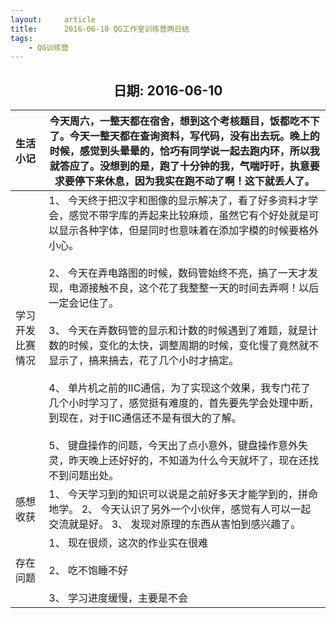 ```yaml
---
layout:     article
title:      2016-06-10 QG工作室训练营两日结
tags:
    - QG训练营
---
```




<center><h2>日期: 2016-06-10</h2></center>



| 生活小记         | 今天周六，一整天都在宿舍，想到这个考核题目，饭都吃不下了。今天一整天都在查询资料，写代码，没有出去玩。晚上的时候，感觉到头晕晕的，恰巧有同学说一起去跑内环，所以我就答应了。没想到的是，跑了十分钟的我，气喘吁吁，执意要求要停下来休息，因为我实在跑不动了啊！这下就丢人了。 |
| :--------------- | ------------------------------------------------------------ |
| 学习开发比赛情况 | 1、 今天终于把汉字和图像的显示解决了，看了好多资料才学会，感觉不带字库的弄起来比较麻烦，虽然它有个好处就是可以显示各种字体，但是同时也意味着在添加字模的时候要格外小心。 <br/><br/>2、 今天在弄电路图的时候，数码管始终不亮，搞了一天才发现，电源接触不良，这个花了我整整一天的时间去弄啊！以后一定会记住了。 <br/><br/>3、 今天在弄数码管的显示和计数的时候遇到了难题，就是计数的时候，变化的太快，调整周期的时候，变化慢了竟然就不显示了，搞来搞去，花了几个小时才搞定。 <br/><br/>4、 单片机之前的IIC通信，为了实现这个效果，我专门花了几个小时学习了，感觉挺有难度的，首先要先学会处理中断，到现在，对于IIC通信还不是有很大的了解。 <br/><br/>5、 键盘操作的问题，今天出了点小意外，键盘操作意外失灵，昨天晚上还好好的，不知道为什么今天就坏了，现在还找不到问题出处。<br> |
| 感想收获         | 1、 今天学习到的知识可以说是之前好多天才能学到的，拼命地学。 2、 今天认识了另外一个小伙伴，感觉有人可以一起交流就是好。 3、 发现对原理的东西从害怕到感兴趣了。 |
| 存在问题         | 1、 现在很烦，这次的作业实在很难<br/><br/> 2、 吃不饱睡不好 <br/><br/>3、 学习进度缓慢，主要是不会 |

